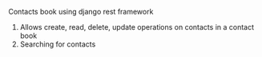 Contacts book using django rest framework

1. Allows create, read, delete, update operations on contacts in a contact book
2. Searching for contacts
